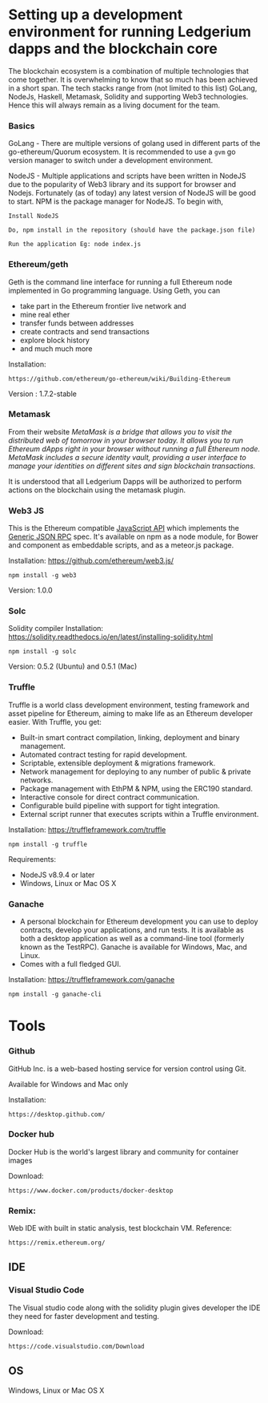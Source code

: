 # Setting up a development environment for running Ledgerium dapps and the blockchain core

The blockchain ecosystem is a combination of multiple technologies that come together. It is overwhelming to know that so much has been achieved in a short span. The tech stacks range from  (not limited to this list) GoLang, NodeJs, Haskell, Metamask, Solidity and supporting Web3 technologies. Hence this will always remain as a living document for the team.

### Basics
GoLang - There are multiple versions of golang used in different parts of the go-ethereum/Quorum ecosystem. It is recommended to use a `gvm` go version manager to switch under a development environment.

NodeJS - Multiple applications and scripts have been written in NodeJS due to the popularity of Web3 library and its support for browser and Nodejs. Fortunately (as of today) any latest version of NodeJS will be good to start. NPM is the package manager for NodeJS. 
To begin with, 
```
Install NodeJS

Do, npm install in the repository (should have the package.json file)

Run the application Eg: node index.js
```

### Ethereum/geth

Geth is the command line interface for running a full Ethereum node implemented in Go programming language. Using Geth, you can
* take part in the Ethereum frontier live network and
* mine real ether
* transfer funds between addresses
* create contracts and send transactions
* explore block history
* and much much more

Installation:
```
https://github.com/ethereum/go-ethereum/wiki/Building-Ethereum
```
Version : 1.7.2-stable

### Metamask
From their website *MetaMask is a bridge that allows you to visit the distributed web of tomorrow in your browser today. It allows you to run Ethereum dApps right in your browser without running a full Ethereum node. MetaMask includes a secure identity vault, providing a user interface to manage your identities on different sites and sign blockchain transactions.*

It is understood that all Ledgerium Dapps will be authorized to perform actions on the blockchain using the metamask plugin.

### Web3 JS

This is the Ethereum compatible [JavaScript API](https://github.com/ethereum/wiki/wiki/JavaScript-API) which implements the [Generic JSON RPC](https://github.com/ethereum/wiki/wiki/JSON-RPC) spec. It's available on npm as a node module, for Bower and component as embeddable scripts, and as a meteor.js package.

Installation: https://github.com/ethereum/web3.js/
```
npm install -g web3
```
Version: 1.0.0 

### Solc

Solidity compiler
Installation: https://solidity.readthedocs.io/en/latest/installing-solidity.html
```
npm install -g solc
```
Version: 0.5.2 (Ubuntu) and 0.5.1 (Mac) 

### Truffle

Truffle is a world class development environment, testing framework and asset pipeline for Ethereum, aiming to make life as an Ethereum developer easier. With Truffle, you get:
* Built-in smart contract compilation, linking, deployment and binary management.
* Automated contract testing for rapid development.
* Scriptable, extensible deployment & migrations framework.
* Network management for deploying to any number of public & private networks.
* Package management with EthPM & NPM, using the ERC190 standard.
* Interactive console for direct contract communication.
* Configurable build pipeline with support for tight integration.
* External script runner that executes scripts within a Truffle environment.

Installation: https://truffleframework.com/truffle
```
npm install -g truffle
```
Requirements:
* NodeJS v8.9.4 or later 
* Windows, Linux or Mac OS X 

### Ganache 
* A personal blockchain for Ethereum development you can use to deploy contracts, develop your applications, and run tests. It is available as both a desktop application as well as a command-line tool (formerly known as the TestRPC). Ganache is available for Windows, Mac, and Linux.
* Comes with a full fledged GUI.

Installation: https://truffleframework.com/ganache
```
npm install -g ganache-cli
```

# Tools
### Github

GitHub Inc. is a web-based hosting service for version control using Git.

Available for Windows and Mac only

Installation: 
```
https://desktop.github.com/
```

### Docker hub

Docker Hub is the world's largest library and community for container images

Download: 
```
https://www.docker.com/products/docker-desktop
```

### Remix:

Web IDE with built in static analysis, test blockchain VM.
Reference:
```
https://remix.ethereum.org/
```

## IDE

### Visual Studio Code

The Visual studio code along with the solidity plugin gives developer the IDE they need for faster development and testing.

Download:  
```
https://code.visualstudio.com/Download
```

## OS

Windows, Linux or Mac OS X 


